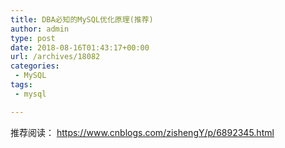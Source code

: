 ```yaml
---
title: DBA必知的MySQL优化原理(推荐)
author: admin
type: post
date: 2018-08-16T01:43:17+00:00
url: /archives/18082
categories:
 - MySQL
tags:
 - mysql

---
```


推荐阅读： https://www.cnblogs.com/zishengY/p/6892345.html